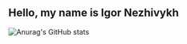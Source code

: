 ## Hello, my name is Igor Nezhivykh

![Anurag's GitHub stats](https://github-readme-stats.vercel.app/api?username=anuraghazra&show_icons=true&theme=dracula)
